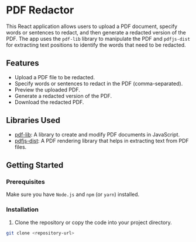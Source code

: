 # PDF Redactor

This React application allows users to upload a PDF document, specify words or sentences to redact, and then generate a redacted version of the PDF. The app uses the `pdf-lib` library to manipulate the PDF and `pdfjs-dist` for extracting text positions to identify the words that need to be redacted.

## Features

- Upload a PDF file to be redacted.
- Specify words or sentences to redact in the PDF (comma-separated).
- Preview the uploaded PDF.
- Generate a redacted version of the PDF.
- Download the redacted PDF.

## Libraries Used

- [pdf-lib](https://github.com/Hopding/pdf-lib): A library to create and modify PDF documents in JavaScript.
- [pdfjs-dist](https://github.com/mozilla/pdf.js): A PDF rendering library that helps in extracting text from PDF files.

## Getting Started

### Prerequisites

Make sure you have `Node.js` and `npm` (or `yarn`) installed.

### Installation

1. Clone the repository or copy the code into your project directory.

```bash
git clone <repository-url>

